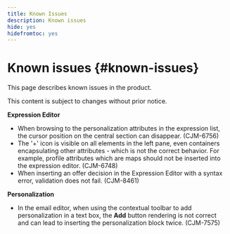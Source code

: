 ```yaml
---
title: Known Issues
description: Known issues
hide: yes
hidefromtoc: yes
---
```

# Known issues {#known-issues}

This page describes known issues in the product.

This content is subject to changes without prior notice.

**Expression Editor**

* When browsing to the personalization attributes in the expression list, the cursor position on the central section can disappear. (CJM-6756)
* The '+' icon is visible on all elements in the left pane, even containers encapsulating other attributes - which is not the correct behavior. For example, profile attributes which are maps should not be inserted into the expression editor. (CJM-6748)
* When inserting an offer decision in the Expression Editor with a syntax error, validation does not fail. (CJM-8461)

**Personalization**

* In the email editor, when using the contextual toolbar to add personalization in a text box, the **Add** button rendering is not correct and can lead to inserting the personalization block twice. (CJM-7575)
